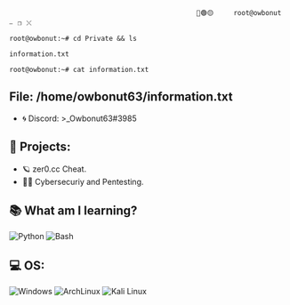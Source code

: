                                                    🔴🟢🟡     root@owbonut    ⎯⠀❐⠀⤬

```root@owbonut:~# cd Private && ls```

  ```information.txt```
  
```root@owbonut:~# cat information.txt```

## File: /home/owbonut63/information.txt
- 🌀 Discord: >_Owbonut63#3985

## 🔐 Projects:

- 🪐 zer0.cc Cheat.
- 👨‍💻 Cybersecuriy and Pentesting.

## 📚 What am I learning?
![Python](https://img.shields.io/badge/Python-14354C?style=for-the-badge&logo=python&logoColor=white)
![Bash](https://img.shields.io/badge/Shell_Script-121011?style=for-the-badge&logo=gnu-bash&logoColor=white)

## 💻 OS:
![Windows](https://img.shields.io/badge/Windows-0078D6?style=for-the-badge&logo=windows&logoColor=white)
![ArchLinux](https://img.shields.io/badge/Arch_Linux-1793D1?style=for-the-badge&logo=arch-linux&logoColor=white)
![Kali Linux](https://cdn.discordapp.com/attachments/923209606103187507/964291806827249664/2.png)
